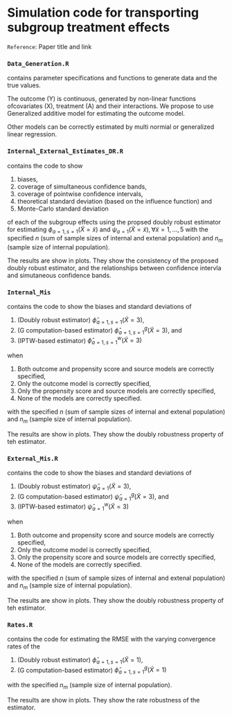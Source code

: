 # Simulation code for transporting subgroup treatment effects

`Reference`: Paper title and link

### `Data_Generation.R` 
contains parameter specifications and functions to generate data and the true values.

The outcome (Y) is continuous, generated by non-linear functions ofcovariates (X), treatment (A) and their interactions. We propose to use Generalized additive model for estimating the outcome model. 

Other models can be correctly estimated by multi normial or generalized linear regression.

### `Internal_External_Estimates_DR.R` 
contains the code to show 
1. biases, 
2. coverage of simultaneous confidence bands, 
3. coverage of pointwise confidence intervals,
4. theoretical standard deviation (based on the influence function) and 
5. Monte-Carlo standard deviation 

of each of the subgroup effects using the propsed doubly robust estimator for estimating $\phi_{a=1,s=1}(\tilde{X}=\tilde{x})$ and $\psi_{a=1}(\tilde{X}=\tilde{x}), \forall \tilde{x}=1,\dots,5$ with the specified $n$ (sum of sample sizes of internal and extenal population) and $n_m$ (sample size of internal population). 

The results are show in plots. They show the consistency of the proposed doubly robust estimator, and the relationships between confidence intervla and simutaneous confidence bands.

### `Internal_Mis` 
contains the code to show the biases and standard deviations of 
1. (Doubly robust estimator) $\widehat \phi_{a=1,s=1}(\tilde{X}=3)$, 
2. (G computation-based estimator) $\widehat \phi^{g}_{a=1,s=1}(\tilde{X}=3)$, and 
3. (IPTW-based estimator) $\widehat \phi^{w}_{a=1,s=1}(\tilde{X}=3)$

when

1. Both outcome and propensity score and source models are correctly specified,
2. Only the outcome model is correctly specified,
3. Only the propensity score and source models are correctly specified,
4. None of the models are correctly specified.

with the specified $n$ (sum of sample sizes of internal and extenal population) and $n_m$ (sample size of internal population).  

The results are show in plots. They show the doubly robustness property of teh estimator.

### `External_Mis.R` 
contains the code to show the biases and standard deviations of 
1. (Doubly robust estimator) $\widehat \psi_{a=1}(\tilde{X}=3)$, 
2. (G computation-based estimator) $\widehat \psi^{g}_{a=1}(\tilde{X}=3)$, and 
3. (IPTW-based estimator) $\widehat \psi^{w}_{a=1}(\tilde{X}=3)$

when

1. Both outcome and propensity score and source models are correctly specified,
2. Only the outcome model is correctly specified,
3. Only the propensity score and source models are correctly specified,
4. None of the models are correctly specified.

with the specified $n$ (sum of sample sizes of internal and extenal population) and $n_m$ (sample size of internal population). 

The results are show in plots.  They show the doubly robustness property of teh estimator.

### `Rates.R` 
contains the code for estimating the RMSE with the varying convergence rates of the
1. (Doubly robust estimator) $\widehat \phi_{a=1,s=1}(\tilde{X}=1)$, 
2. (G computation-based estimator) $\widehat \phi^{g}_{a=1,s=1}(\tilde{X}=1)$

with the specified $n_m$ (sample size of internal population). 

The results are show in plots. They show the rate robustness of the estimator.


